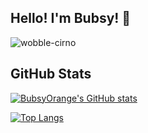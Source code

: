 ## Hello! I'm Bubsy! :wave:

![wobble-cirno](https://user-images.githubusercontent.com/95828808/209284440-c8866ec0-5bd4-4a6c-9bd3-c0a4df623f44.gif)

## GitHub Stats
[![BubsyOrange's GitHub stats](https://github-readme-stats.vercel.app/api?username=BubsyOrange)](https://github.com/BubsyOrange/github-readme-stats)


[![Top Langs](https://github-readme-stats.vercel.app/api/top-langs/?username=BubsyOrange)](https://github.com/BubsyOrange/github-readme-stats)
